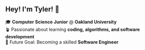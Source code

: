 ## Hey! I'm Tyler!  👋

🎓 **Computer Science Junior** @ **Oakland University** <br>
🪴 Passionate about learning **coding, algorithms, and software development** <br>
🚀 Future Goal: Becoming a skilled **Software Engineer**


